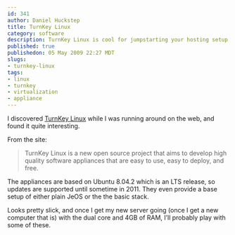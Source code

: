 ```yaml
--- 
id: 341
author: Daniel Huckstep
title: TurnKey Linux
category: software
description: TurnKey Linux is cool for jumpstarting your hosting setup.
published: true
publishedon: 05 May 2009 22:27 MDT
slugs: 
- turnkey-linux
tags: 
- linux
- turnkey
- virtualization
- appliance
---
```

I discovered [TurnKey Linux](http://www.turnkeylinux.org/) while I was
running around on the web, and found it quite interesting.

From the site:

> TurnKey Linux is a new open source project that aims to develop high
> quality software appliances that are easy to use, easy to deploy, and
> free.

The appliances are based on Ubuntu 8.04.2 which is an LTS release, so
updates are supported until sometime in 2011. They even provide a base
setup of either plain JeOS or the the basic stack.

Looks pretty slick, and once I get my new server going (once I get a new
computer that is) with the dual core and 4GB of RAM, I’ll probably play
with some of these.